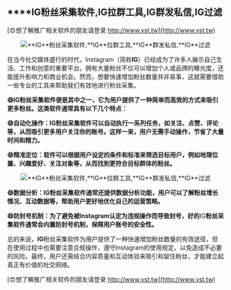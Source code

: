 ## ****IG**粉丝采集软件,**IG**拉群工具,**IG**群发私信,**IG**过滤**

[😍想了解推广相关软件的朋友请登录 http://www.vst.tw](http://www.vst.tw)

 <center><img src="https://vst.tw/MP4/tuiguang/png/1.png" alt="**IG**粉丝采集软件,**IG**拉群工具,**IG**群发私信,**IG**过滤"></center>

在当今社交媒体盛行的时代，Instagram（简称**IG**）已经成为了许多人展示自己生活、工作和创意的重要平台。拥有大量粉丝不仅可以增加个人或品牌的曝光度，还能提升影响力和商业机会。然而，想要快速增加粉丝数量并非易事，这就需要借助一些专业的工具来帮助我们有效地进行粉丝采集。

**😄**IG**粉丝采集软件便是其中之一，它为用户提供了一种简单而高效的方式来吸引更多粉丝。这类软件通常具有以下几个特点：**

**😄自动化操作：**IG**粉丝采集软件可以自动执行一系列任务，如关注、点赞、评论等，从而吸引更多用户关注你的账号。这样一来，用户无需手动操作，节省了大量时间和精力。**

**😄精准定位：软件可以根据用户设定的条件和标准来筛选目标用户，例如地理位置、兴趣爱好、关注对象等，从而找到更符合目标群体的粉丝。**

 <center><img src="https://vst.tw/MP4/tuiguang/png/8.png" alt="**IG**粉丝采集软件,**IG**拉群工具,**IG**群发私信,**IG**过滤"></center>

**😄数据分析：**IG**粉丝采集软件通常还提供数据分析功能，用户可以了解粉丝增长情况、互动数据等，帮助用户更好地优化自己的运营策略。**

**😄防封号机制：为了避免被Instagram认定为违规操作而导致封号，好的**IG**粉丝采集软件通常会内置防封号机制，保障用户账号的安全性。**

总的来说，**IG**粉丝采集软件为用户提供了一种快速增加粉丝数量的有效途径，但在使用过程中也需要注意合规操作，遵守Instagram的使用规定，以免造成不必要的风险。最终，用户还需结合内容质量和互动体验来吸引和留住粉丝，才能建立起真正有价值的社交网络。

[😍想了解推广相关软件的朋友请登录 http://www.vst.tw](http://www.vst.tw)



